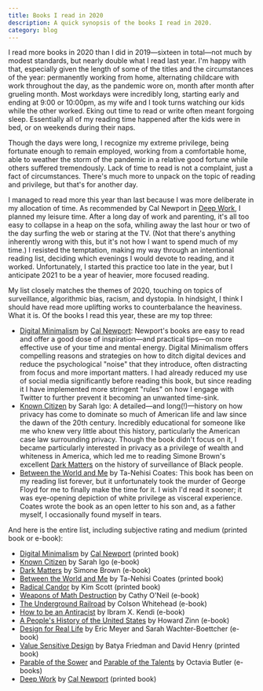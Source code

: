 ```yaml
---
title: Books I read in 2020
description: A quick synopsis of the books I read in 2020.
category: blog
---
```


I read more books in 2020 than I did in 2019—sixteen in total—not much by modest standards, but nearly double what I read last year. I'm happy with that, especially given the length of some of the titles and the circumstances of the year: permanently working from home, alternating childcare with work throughout the day, as the pandemic wore on, month after month after grueling month. Most workdays were incredibly long, starting early and ending at 9:00 or 10:00pm, as my wife and I took turns watching our kids while the other worked. Eking out time to read or write often meant forgoing sleep. Essentially all of my reading time happened after the kids were in bed, or on weekends during their naps.

Though the days were long, I recognize my extreme privilege, being fortunate enough to remain employed, working from a comfortable home, able to weather the storm of the pandemic in a relative good fortune while others suffered tremendously. Lack of time to read is not a complaint, just a fact of circumstances. There's much more to unpack on the topic of reading and privilege, but that's for another day.

I managed to read more this year than last because I was more deliberate in my allocation of time. As recommended by Cal Newport in [Deep Work](http://www.worldcat.org/oclc/986975350), I planned my leisure time. After a long day of work and parenting, it's all too easy to collapse in a heap on the sofa, whiling away the last hour or two of the day surfing the web or staring at the TV. (Not that there's anything inherently wrong with this, but it's not how I want to spend much of my time.) I resisted the temptation, making my way through an intentional reading list, deciding which evenings I would devote to reading, and it worked. Unfortunately, I started this practice too late in the year, but I anticipate 2021 to be a year of heavier, more focused reading.

My list closely matches the themes of 2020, touching on topics of surveillance, algorithmic bias, racism, and dystopia. In hindsight, I think I should have read more uplifting works to counterbalance the heaviness. What it is. Of the books I read this year, these are my top three:

* [Digital Minimalism](http://www.worldcat.org/oclc/1130756987) by [Cal Newport](https://www.calnewport.com/): Newport's books are easy to read and offer a good dose of inspiration—and practical tips—on more effective use of your time and mental energy. Digital Minimalism offers compelling reasons and strategies on how to ditch digital devices and reduce the psychological "noise" that they introduce, often distracting from focus and more important matters. I had already reduced my use of social media significantly before reading this book, but since reading it I have implemented more stringent "rules" on how I engage with Twitter to further prevent it becoming an unwanted time-sink.
* [Known Citizen](http://www.worldcat.org/oclc/1111377193) by Sarah Igo: A detailed—and long(!)—history on how privacy has come to dominate so much of American life and law since the dawn of the 20th century. Incredibly educational for someone like me who knew very little about this history, particularly the American case law surrounding privacy. Though the book didn't focus on it, I became particularly interested in privacy as a privilege of wealth and whiteness in America, which led me to reading Simone Brown's excellent [Dark Matters](http://www.worldcat.org/oclc/927159235) on the history of surveillance of Black people.
* [Between the World and Me](http://www.worldcat.org/oclc/1106152551) by Ta-Nehisi Coates: This book has been on my reading list forever, but it unfortunately took the murder of George Floyd for me to finally make the time for it. I wish I'd read it sooner; it was eye-opening depiction of white privilege as visceral experience. Coates wrote the book as an open letter to his son and, as a father myself, I occasionally found myself in tears.

And here is the entire list, including subjective rating and medium (printed book or e-book):

* [Digital Minimalism](http://www.worldcat.org/oclc/1130756987) by [Cal Newport](https://www.calnewport.com/) (printed book)
* [Known Citizen](http://www.worldcat.org/oclc/1111377193) by Sarah Igo (e-book)
* [Dark Matters](http://www.worldcat.org/oclc/927159235) by Simone Brown (e-book)
* [Between the World and Me](http://www.worldcat.org/oclc/1106152551) by Ta-Nehisi Coates (printed book)
* [Radical Candor](http://www.worldcat.org/oclc/1140957045) by  Kim Scott (printed book)
* [Weapons of Math Destruction](http://www.worldcat.org/oclc/1015602855) by Cathy O'Neil (e-book) 
* [The Underground Railroad](http://www.worldcat.org/oclc/1140497374) by Colson Whitehead (e-book)
* [How to be an Antiracist](http://www.worldcat.org/oclc/1104067684) by Ibram X. Kendi (e-book)
* [A People's History of the United States](http://www.worldcat.org/oclc/1000611553) by Howard Zinn (e-book) 
* [Design for Real Life](http://www.worldcat.org/oclc/1113763332) by Eric Meyer and Sarah Wachter-Boettcher (e-book)
* [Value Sensitive Design](http://www.worldcat.org/oclc/1154683593) by Batya Friedman and David Henry (printed book)
* [Parable of the Sower](http://www.worldcat.org/oclc/1127066400) and [Parable of the Talents](http://www.worldcat.org/oclc/1224565360) by Octavia Butler (e-books)
* [Deep Work](http://www.worldcat.org/oclc/986975350) by [Cal Newport](https://www.calnewport.com/) (printed book)

